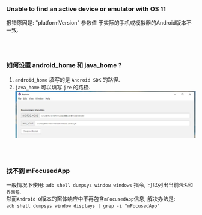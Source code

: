 ### Unable to find an active device or emulator with OS 11
报错原因是: "platformVersion" 参数值 于实际的手机或模拟器的Android版本不一致. 

&nbsp;  
&nbsp;  
### 如何设置 android_home 和 java_home ?
1. `android_home` 填写的是 `Android SDK` 的路径.
2. `java_home` 可以填写 `jre` 的路径.   
![android_home_and_java_home](imgs/android_home_and_java_home.jpg)   


&nbsp;  
&nbsp;  
### 找不到 mFocusedApp
一般情况下使用: `adb shell dumpsys window windows` 指令, 可以列出当前`包名`和`界面名`.   
然而`Android Q`版本的窗体响应中不再包含`mFocusedApp`信息, 解决办法是:  
`adb shell dumpsys window displays | grep -i "mFocusedApp"`   
